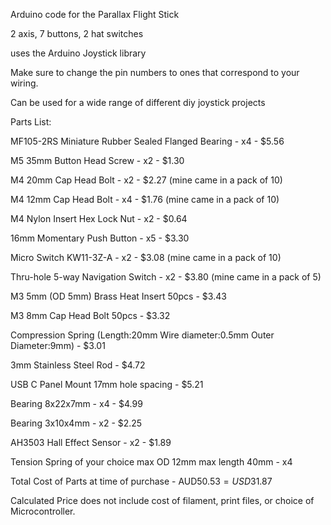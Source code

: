 Arduino code for the Parallax Flight Stick

2 axis, 7 buttons, 2 hat switches

uses the Arduino Joystick library

Make sure to change the pin numbers to ones that correspond to your wiring.

Can be used for a wide range of different diy joystick projects

Parts List:

MF105-2RS Miniature Rubber Sealed Flanged Bearing - x4 - $5.56

M5 35mm Button Head Screw - x2 - $1.30

M4 20mm Cap Head Bolt - x2 - $2.27 (mine came in a pack of 10)

M4 12mm Cap Head Bolt - x4 - $1.76 (mine came in a pack of 10)

M4 Nylon Insert Hex Lock Nut - x2 - $0.64

16mm Momentary Push Button - x5 - $3.30

Micro Switch KW11-3Z-A - x2 - $3.08 (mine came in a pack of 10)

Thru-hole 5-way Navigation Switch - x2 - $3.80 (mine came in a pack of 5)

M3 5mm (OD 5mm) Brass Heat Insert 50pcs - $3.43

M3 8mm Cap Head Bolt 50pcs - $3.32

Compression Spring (Length:20mm Wire diameter:0.5mm Outer Diameter:9mm) - $3.01

3mm Stainless Steel Rod - $4.72

USB C Panel Mount 17mm hole spacing - $5.21

Bearing 8x22x7mm - x4 - $4.99

Bearing 3x10x4mm - x2 - $2.25

AH3503 Hall Effect Sensor - x2 - $1.89

Tension Spring of your choice max OD 12mm max length 40mm - x4

Total Cost of Parts at time of purchase - AUD$50.53 = USD$31.87

Calculated Price does not include cost of filament, print files, or choice of Microcontroller.
